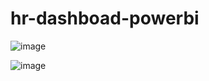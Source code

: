 # hr-dashboad-powerbi

![image](https://github.com/Sourabh905/hr-dashboad-powerbi/assets/137391134/ea818de0-61c7-45ad-bf8f-e5413ef7c9e4)


![image](https://github.com/Sourabh905/hr-dashboad-powerbi/assets/137391134/a1e2a46e-9c36-4cbe-8156-5658fabf844d)

